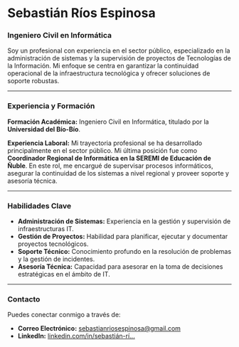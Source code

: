 # Sebastián Ríos Espinosa

### Ingeniero Civil en Informática

Soy un profesional con experiencia en el sector público, especializado en la administración de sistemas y la supervisión de proyectos de Tecnologías de la Información. Mi enfoque se centra en garantizar la continuidad operacional de la infraestructura tecnológica y ofrecer soluciones de soporte robustas.

---

### Experiencia y Formación

**Formación Académica:**
Ingeniero Civil en Informática, titulado por la **Universidad del Bío-Bío**.

**Experiencia Laboral:**
Mi trayectoria profesional se ha desarrollado principalmente en el sector público. Mi última posición fue como **Coordinador Regional de Informática en la SEREMI de Educación de Ñuble**. En este rol, me encargué de supervisar procesos informáticos, asegurar la continuidad de los sistemas a nivel regional y proveer soporte y asesoría técnica.

---

### Habilidades Clave

* **Administración de Sistemas:** Experiencia en la gestión y supervisión de infraestructuras IT.
* **Gestión de Proyectos:** Habilidad para planificar, ejecutar y documentar proyectos tecnológicos.
* **Soporte Técnico:** Conocimiento profundo en la resolución de problemas y la gestión de incidentes.
* **Asesoría Técnica:** Capacidad para asesorar en la toma de decisiones estratégicas en el ámbito de IT.

---

### Contacto

Puedes conectar conmigo a través de:
* **Correo Electrónico:** sebastianriosespinosa@gmail.com
* **LinkedIn:** [linkedin.com/in/sebastián-rí...](https://www.linkedin.com/in/sebastián-ríos-87854a192)
